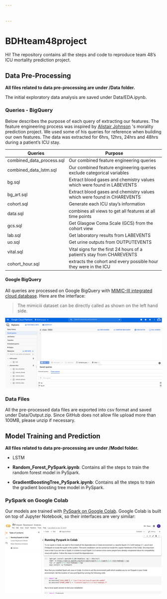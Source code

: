 ```yaml
---


---
```


<h1 id="bdhteam48project">BDHteam48project</h1>
<p>Hi! The repository contains all the steps and code to reproduce team 48’s ICU mortality prediction project.</p>
<h2 id="data-pre-processing">Data Pre-Processing</h2>
<p><strong>All files related to data pre-processing are under /Data folder.</strong></p>
<p>The initial exploratory data analysis are saved under Data/EDA.ipynb.</p>
<h3 id="queries---bigquery">Queries - BigQuery</h3>
<p>Below describes the purpose of each query of extracting our features. The feature engineering process was inspired by <a href="https://github.com/alistairewj/mortality-prediction/tree/master/queries">Alistair Johnson</a> 's morality prediction project. We used some of his queries for reference when building our own features. The data was extracted for 6hrs, 12hrs, 24hrs and 48hrs during a patient’s ICU stay.</p>

<table>
<thead>
<tr>
<th>Queries</th>
<th>Purpose</th>
</tr>
</thead>
<tbody>
<tr>
<td>combined_data_process.sql</td>
<td>Our combined feature engineering queries</td>
</tr>
<tr>
<td>combined_data_lstm.sql</td>
<td>Our combined feature engineering queries exclude categorical variables</td>
</tr>
<tr>
<td>bg.sql</td>
<td>Extract blood gases and chemistry values which were found in LABEVENTS</td>
</tr>
<tr>
<td>bg_art.sql</td>
<td>Extract blood gases and chemistry values which were found in CHAREVENTS</td>
</tr>
<tr>
<td>cohort.sql</td>
<td>Generate each ICU stay’s information</td>
</tr>
<tr>
<td>data.sql</td>
<td>combines all views to get all features at all time points</td>
</tr>
<tr>
<td>gcs.sql</td>
<td>Get Glasgow Coma Scale (GCS) from the cohort view</td>
</tr>
<tr>
<td>lab.sql</td>
<td>Get laboratory results from LABEVENTS</td>
</tr>
<tr>
<td>uo.sql</td>
<td>Get urine outputs from OUTPUTEVENTS</td>
</tr>
<tr>
<td>vital.sql</td>
<td>Vital signs for the first 24 hours of a patient’s stay from CHAREVENTS</td>
</tr>
<tr>
<td>cohort_hour.sql</td>
<td>extracts the cohort and every possible hour they were in the ICU</td>
</tr>
</tbody>
</table><h4 id="google-bigquery">Google BigQuery</h4>
<p>All queries are processed on Google BigQuery with <a href="https://mimic.physionet.org/tutorials/intro-to-mimic-iii-bq/">MIMIC-III integrated cloud database</a>. Here are the interface:</p>
<blockquote>
<p>The mimiciii dataset can be directly called as shown on the left hand side.</p>
</blockquote>
<p><img src="bigquery.png" alt="BQ"></p>
<h3 id="data-files">Data Files</h3>
<p>All the pre-processed data files are exported into csv format and saved under Data/Output.zip. Since GitHub does not allow file upload more than 100MB, please unzip if necessary.</p>
<h2 id="model-training-and-prediction">Model Training and Prediction</h2>
<p><strong>All files related to data pre-processing are under /Model folder.</strong></p>
<ul>
<li>
<p>LSTM</p>
</li>
<li>
<p><strong>Random_Forest_PySpark.ipynb</strong>: Contains all the steps to train the random forest model in PySpark.</p>
</li>
<li>
<p><strong>GradientBoostingTree_PySpark.ipynb</strong>: Contains all the steps to train the gradient boosting tree model in PySpark.</p>
</li>
</ul>
<h3 id="pyspark-on-google-colab">PySpark on Google Colab</h3>
<p>Our models are trained with <a href="https://colab.research.google.com/github/asifahmed90/pyspark-ML-in-Colab/blob/master/PySpark_Regression_Analysis.ipynb">PySpark on Google Colab</a>. Google Colab is built on top of Jupyter Notebook, so their interfaces are very similar:</p>
<p><img src="colab.png" alt="Colab"></p>


